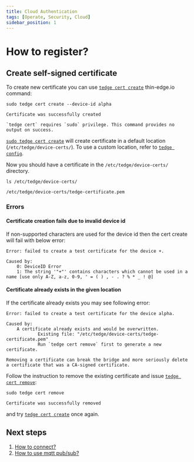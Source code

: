 ```yaml
---
title: Cloud Authentication
tags: [Operate, Security, Cloud]
sidebar_position: 1
---
```


# How to register?

## Create self-signed certificate

To create new certificate you can use [`tedge cert create`](../../references/cli/tedge-cert.md) thin-edge.io command:

```shell
sudo tedge cert create --device-id alpha
```

```
Certificate was successfully created
```

```admonish note
`tedge cert` requires `sudo` privilege. This command provides no output on success.
```

[`sudo tedge cert create`](../../references/cli/tedge-cert.md) will create certificate in a default location (`/etc/tedge/device-certs/`).
To use a custom location, refer to [`tedge config`](../../references/cli/tedge-config.md).

Now you should have a certificate in the `/etc/tedge/device-certs/` directory.

```shell
ls /etc/tedge/device-certs/
```

```
/etc/tedge/device-certs/tedge-certificate.pem
```

### Errors

#### Certificate creation fails due to invalid device id

If non-supported characters are used for the device id then the cert create will fail with below error:

```plain
Error: failed to create a test certificate for the device +.

Caused by:
    0: DeviceID Error
    1: The string '"+"' contains characters which cannot be used in a name [use only A-Z, a-z, 0-9, ' = ( ) , - . ? % * _ ! @]
```


#### Certificate already exists in the given location

If the certificate already exists you may see following error:

```plain
Error: failed to create a test certificate for the device alpha.

Caused by:
    A certificate already exists and would be overwritten.
            Existing file: "/etc/tedge/device-certs/tedge-certificate.pem"
            Run `tedge cert remove` first to generate a new certificate.
```

```admonish danger
Removing a certificate can break the bridge and more seriously delete a certificate that was a CA-signed certificate.
```

Follow the instruction to remove the existing certificate and issue [`tedge cert remove`](../../references/cli/tedge-cert.md):

```shell
sudo tedge cert remove
```

```
Certificate was successfully removed
```

and try [`tedge cert create`](../../references/cli/tedge-cert.md) once again.

## Next steps

1. [How to connect?](../connection/connect.md)
2. [How to use mqtt pub/sub?](../telemetry/pub_sub.md)
